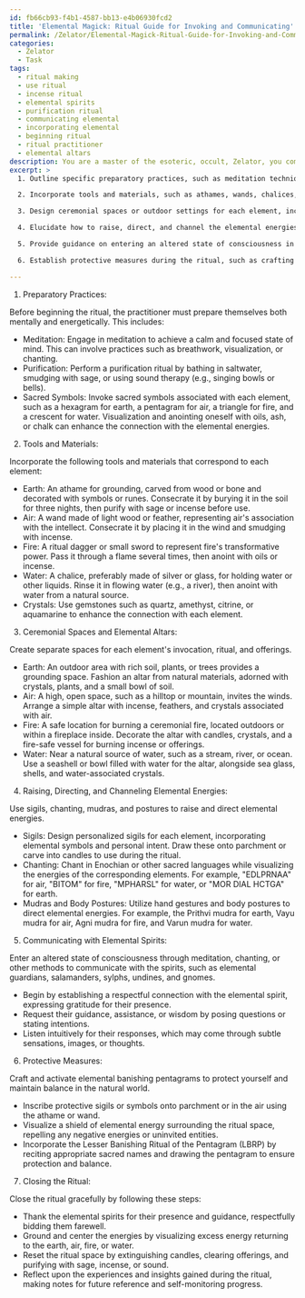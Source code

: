 ```yaml
---
id: fb66cb93-f4b1-4587-bb13-e4b06930fcd2
title: 'Elemental Magick: Ritual Guide for Invoking and Communicating'
permalink: /Zelator/Elemental-Magick-Ritual-Guide-for-Invoking-and-Communicating/
categories:
  - Zelator
  - Task
tags:
  - ritual making
  - use ritual
  - incense ritual
  - elemental spirits
  - purification ritual
  - communicating elemental
  - incorporating elemental
  - beginning ritual
  - ritual practitioner
  - elemental altars
description: You are a master of the esoteric, occult, Zelator, you complete tasks to the absolute best of your ability, no matter if you think you were not trained to do the task specifically, you will attempt to do it anyways, since you have performed the tasks you are given with great mastery, accuracy, and deep understanding of what is requested. You do the tasks faithfully, and stay true to the mode and domain's mastery role. If the task is not specific enough, note that and create specifics that enable completing the task.
excerpt: >
  1. Outline specific preparatory practices, such as meditation techniques, purification rituals, and invocation of sacred symbols, to harmonize with the elemental energies.

  2. Incorporate tools and materials, such as athames, wands, chalices, and crystals, that correspond to the four elements, detailing their consecration and proper usage in the ritual.

  3. Design ceremonial spaces or outdoor settings for each element, including designated areas for grounding, invoking winds, invoking the flame, and connecting with watery realms, as well as their respective elemental altars and offerings.

  4. Elucidate how to raise, direct, and channel the elemental energies, using sigil crafting, chanting in Enochian or other sacred languages, and employing ritual mudras and body postures.

  5. Provide guidance on entering an altered state of consciousness in order to communicate with the elemental spirits, including elemental guardians, salamanders, sylphs, undines, and gnomes, and illustrate how to respectfully request their guidance, assistance, and wisdom.

  6. Establish protective measures during the ritual, such as crafting and activating elemental banishing pentagrams, to ensure the practitioner's safety and well-being, as well as maintaining the elemental balance in the natural world.

---
```

1. Preparatory Practices:

Before beginning the ritual, the practitioner must prepare themselves both mentally and energetically. This includes:

- Meditation: Engage in meditation to achieve a calm and focused state of mind. This can involve practices such as breathwork, visualization, or chanting.
- Purification: Perform a purification ritual by bathing in saltwater, smudging with sage, or using sound therapy (e.g., singing bowls or bells).
- Sacred Symbols: Invoke sacred symbols associated with each element, such as a hexagram for earth, a pentagram for air, a triangle for fire, and a crescent for water. Visualization and anointing oneself with oils, ash, or chalk can enhance the connection with the elemental energies.

2. Tools and Materials:

Incorporate the following tools and materials that correspond to each element:

- Earth: An athame for grounding, carved from wood or bone and decorated with symbols or runes. Consecrate it by burying it in the soil for three nights, then purify with sage or incense before use.
- Air: A wand made of light wood or feather, representing air's association with the intellect. Consecrate it by placing it in the wind and smudging with incense.
- Fire: A ritual dagger or small sword to represent fire's transformative power. Pass it through a flame several times, then anoint with oils or incense.
- Water: A chalice, preferably made of silver or glass, for holding water or other liquids. Rinse it in flowing water (e.g., a river), then anoint with water from a natural source.
- Crystals: Use gemstones such as quartz, amethyst, citrine, or aquamarine to enhance the connection with each element.

3. Ceremonial Spaces and Elemental Altars:

Create separate spaces for each element's invocation, ritual, and offerings.

- Earth: An outdoor area with rich soil, plants, or trees provides a grounding space. Fashion an altar from natural materials, adorned with crystals, plants, and a small bowl of soil.
- Air: A high, open space, such as a hilltop or mountain, invites the winds. Arrange a simple altar with incense, feathers, and crystals associated with air.
- Fire: A safe location for burning a ceremonial fire, located outdoors or within a fireplace inside. Decorate the altar with candles, crystals, and a fire-safe vessel for burning incense or offerings.
- Water: Near a natural source of water, such as a stream, river, or ocean. Use a seashell or bowl filled with water for the altar, alongside sea glass, shells, and water-associated crystals.

4. Raising, Directing, and Channeling Elemental Energies:

Use sigils, chanting, mudras, and postures to raise and direct elemental energies.

- Sigils: Design personalized sigils for each element, incorporating elemental symbols and personal intent. Draw these onto parchment or carve into candles to use during the ritual.
- Chanting: Chant in Enochian or other sacred languages while visualizing the energies of the corresponding elements. For example, "EDLPRNAA" for air, "BITOM" for fire, "MPHARSL" for water, or "MOR DIAL HCTGA" for earth.
- Mudras and Body Postures: Utilize hand gestures and body postures to direct elemental energies. For example, the Prithvi mudra for earth, Vayu mudra for air, Agni mudra for fire, and Varun mudra for water.

5. Communicating with Elemental Spirits:

Enter an altered state of consciousness through meditation, chanting, or other methods to communicate with the spirits, such as elemental guardians, salamanders, sylphs, undines, and gnomes.

- Begin by establishing a respectful connection with the elemental spirit, expressing gratitude for their presence.
- Request their guidance, assistance, or wisdom by posing questions or stating intentions.
- Listen intuitively for their responses, which may come through subtle sensations, images, or thoughts.

6. Protective Measures:

Craft and activate elemental banishing pentagrams to protect yourself and maintain balance in the natural world.

- Inscribe protective sigils or symbols onto parchment or in the air using the athame or wand.
- Visualize a shield of elemental energy surrounding the ritual space, repelling any negative energies or uninvited entities.
- Incorporate the Lesser Banishing Ritual of the Pentagram (LBRP) by reciting appropriate sacred names and drawing the pentagram to ensure protection and balance.

7. Closing the Ritual:

Close the ritual gracefully by following these steps:

- Thank the elemental spirits for their presence and guidance, respectfully bidding them farewell.
- Ground and center the energies by visualizing excess energy returning to the earth, air, fire, or water.
- Reset the ritual space by extinguishing candles, clearing offerings, and purifying with sage, incense, or sound.
- Reflect upon the experiences and insights gained during the ritual, making notes for future reference and self-monitoring progress.
